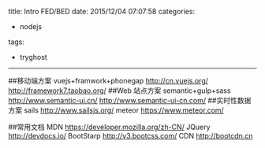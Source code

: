 title: Intro FED/BED
date: 2015/12/04 07:07:58
categories:

 - nodejs 


tags:

- tryghost

---

##移动端方案
vuejs+framwork+phonegap
http://cn.vuejs.org/
http://framework7.taobao.org/
##Web 站点方案
semantic+gulp+sass
http://www.semantic-ui.cn/
http://www.semantic-ui-cn.com/
##实时性数据方案
sails
http://www.sailsjs.org/
meteor
https://www.meteor.com/


##常用文档
MDN
https://developer.mozilla.org/zh-CN/
JQuery
http://devdocs.io/
BootStarp
http://v3.bootcss.com/
CDN
http://bootcdn.cn







